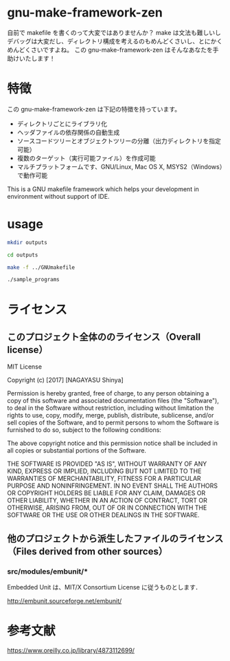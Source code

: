 gnu-make-framework-zen
==========================

自前で makefile を書くのって大変ではありませんか？
make は文法も難しいしデバッグは大変だし、ディレクトリ構成を考えるのもめんどくさいし、とにかくめんどくさいですよね。
この gnu-make-framework-zen はそんなあなたを手助けいたします！

# 特徴

この gnu-make-framework-zen は下記の特徴を持っています。

+ ディレクトリごとにライブラリ化
+ ヘッダファイルの依存関係の自動生成
+ ソースコードツリーとオブジェクトツリーの分離（出力ディレクトリを指定可能）
+ 複数のターゲット（実行可能ファイル）を作成可能
+ マルチプラットフォームです、GNU/Linux, Mac OS X, MSYS2（Windows）で動作可能




This is a GNU makefile framework which helps your development in environment without support of IDE.

# usage

```sh
mkdir outputs

cd outputs

make -f ../GNUmakefile

./sample_programs
```


# ライセンス

## このプロジェクト全体ののライセンス（Overall license）

MIT License

Copyright (c) [2017] [NAGAYASU Shinya]

Permission is hereby granted, free of charge, to any person obtaining a copy
of this software and associated documentation files (the "Software"), to deal
in the Software without restriction, including without limitation the rights
to use, copy, modify, merge, publish, distribute, sublicense, and/or sell
copies of the Software, and to permit persons to whom the Software is
furnished to do so, subject to the following conditions:

The above copyright notice and this permission notice shall be included in all
copies or substantial portions of the Software.

THE SOFTWARE IS PROVIDED "AS IS", WITHOUT WARRANTY OF ANY KIND, EXPRESS OR
IMPLIED, INCLUDING BUT NOT LIMITED TO THE WARRANTIES OF MERCHANTABILITY,
FITNESS FOR A PARTICULAR PURPOSE AND NONINFRINGEMENT. IN NO EVENT SHALL THE
AUTHORS OR COPYRIGHT HOLDERS BE LIABLE FOR ANY CLAIM, DAMAGES OR OTHER
LIABILITY, WHETHER IN AN ACTION OF CONTRACT, TORT OR OTHERWISE, ARISING FROM,
OUT OF OR IN CONNECTION WITH THE SOFTWARE OR THE USE OR OTHER DEALINGS IN THE
SOFTWARE.


## 他のプロジェクトから派生したファイルのライセンス（Files derived from other sources）

### src/modules/embunit/*

Embedded Unit は、MIT/X Consortium License に従うものとします．

http://embunit.sourceforge.net/embunit/

# 参考文献

https://www.oreilly.co.jp/library/4873112699/
